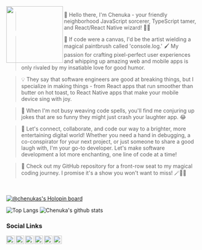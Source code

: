<img align="left" width="150" src="https://octodex.github.com/images/gangnamtocat.png">

> 🚀 Hello there, I'm Chenuka - your friendly neighborhood JavaScript sorcerer, TypeScript tamer, and React/React Native wizard! 🧙‍♂️

> 🎉 If code were a canvas, I'd be the artist wielding a magical paintbrush called 'console.log.' 🖌️ My passion for crafting pixel-perfect user experiences and whipping up amazing web and mobile apps is only rivaled by my insatiable love for good humor.

> 💡 They say that software engineers are good at breaking things, but I specialize in making things - from React apps that run smoother than butter on hot toast, to React Native apps that make your mobile device sing with joy.

> 🤣 When I'm not busy weaving code spells, you'll find me conjuring up jokes that are so funny they might just crash your laughter app. 😂

> 💼 Let's connect, collaborate, and code our way to a brighter, more entertaining digital world! Whether you need a hand in debugging, a co-conspirator for your next project, or just someone to share a good laugh with, I'm your go-to developer. Let's make software development a lot more enchanting, one line of code at a time!

> 🔗 Check out my GitHub repository for a front-row seat to my magical coding journey. I promise it's a show you won't want to miss! 🪄🔮✨

</br>

[![@chenukas's Holopin board](https://holopin.io/api/user/board?user=chenukas)](https://holopin.io/@chenukas)
</br>

![Top Langs](https://github-readme-stats.vercel.app/api/top-langs/?username=chenukas&layout=compact&hide_border=true&title_color=adbac7&icon_color=881f3c&text_color=304b4e&theme=transparent&custom_title=Languages)
![Chenuka's github stats](https://github-readme-stats.vercel.app/api?username=chenukas&show_icons=true&hide_border=true&title_color=adbac7&icon_color=881f3c&text_color=304b4e&theme=transparent&rank_icon=github&include_all_commits=true&custom_title=Contributions&text_bold=false&ring_color=881f3c)
</br>

### Social Links

[<img align="left" alt="ChenukaSumanasekara | Twitter" width="22px" src="https://cdn.jsdelivr.net/npm/simple-icons@v3/icons/twitter.svg" />][twitter]
[<img align="left" alt="ChenukaSumanasekara | LinkedIn" width="22px" src="https://cdn.jsdelivr.net/npm/simple-icons@v3/icons/linkedin.svg" />][linkedin]
[<img align="left" alt="ChenukaSumanasekara | Facebook" width="22px" src="https://cdn.jsdelivr.net/npm/simple-icons@3.4.1/icons/facebook.svg" />][facebook]
[<img align="left" alt="ChenukaSumanasekara | Instagram" width="22px" src="https://cdn.jsdelivr.net/npm/simple-icons@3.4.1/icons/instagram.svg" />][instagram]
[<img align="left" alt="ChenukaSumanasekara | StackOverFlow" width="22px" src="https://cdn.jsdelivr.net/npm/simple-icons@3.4.1/icons/stackoverflow.svg" />][stackOverFlow]
[<img align="left" alt="ChenukaSumanasekara | DEV" width="22px" src="https://d2fltix0v2e0sb.cloudfront.net/dev-badge.svg" />][DEV]

[twitter]: https://twitter.com/ChenukaSu
[linkedin]: https://www.linkedin.com/in/chenukas/
[facebook]: https://www.facebook.com/chenukas
[instagram]: https://www.instagram.com/chenukas
[stackOverFlow]: https://stackoverflow.com/users/7865607/chenuka-sumanasekara
[DEV]: https://dev.to/chenukas

